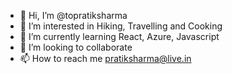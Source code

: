 - 👋 Hi, I’m @topratiksharma
- 👀 I’m interested in Hiking, Travelling and Cooking
- 🌱 I’m currently learning React, Azure, Javascript
- 💞️ I’m looking to collaborate
- 📫 How to reach me pratiksharma@live.in

<!---
topratiksharma/topratiksharma is a ✨ special ✨ repository because its `README.md` (this file) appears on your GitHub profile.
You can click the Preview link to take a look at your changes.
--->
